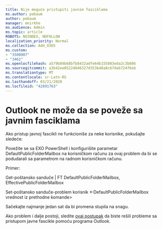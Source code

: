 ```yaml
---
title: Nije moguće pristupiti javnim fasciklama
ms.author: pebaum
author: pebaum
manager: mnirkhe
ms.audience: Admin
ms.topic: article
ROBOTS: NOINDEX, NOFOLLOW
localization_priority: Normal
ms.collection: Adm_O365
ms.custom:
- "3500007"
- "3462"
ms.openlocfilehash: a579b89b68bfb8432adfe64b155803eda2c3b086
ms.sourcegitcommit: a3b42ee05224846327d353b48a8c67dab724f6eb
ms.translationtype: MT
ms.contentlocale: sr-Latn-RS
ms.lasthandoff: 03/21/2020
ms.locfileid: "42891763"
---
```

# <a name="outlook-cannot-connect-to-public-folders"></a>Outlook ne može da se poveže sa javnim fasciklama

Ako pristup javnoj fascikli ne funkcioniše za neke korisnike, pokušajte sledeće:

Povežite se sa EXO PowerShell i konfigurišite parametar DefaultPublicFolderMailbox na korisničkom računu za ovaj problem da bi se podudarali sa parametrom na radnom korisničkom računu.

Primer:

Get-poštansko sanduče | FT DefaultPublicFolderMailbox, EffectivePublicFolderMailbox

Set-poštansko sanduče-problem korisnik \<-DefaultPublicFolderMailbox vrednost iz prethodne komande>

Sačekajte najmanje jedan sat da bi promena stupila na snagu.

Ako problem i dalje postoji, sledite [ovaj postupak](https://aka.ms/pfcte) da biste rešili probleme sa pristupom javne fascikle pomoću programa Outlook.